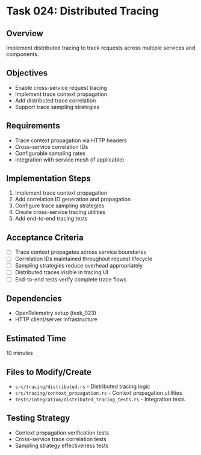 # Task 024: Distributed Tracing

## Overview
Implement distributed tracing to track requests across multiple services and components.

## Objectives
- Enable cross-service request tracing
- Implement trace context propagation
- Add distributed trace correlation
- Support trace sampling strategies

## Requirements
- Trace context propagation via HTTP headers
- Cross-service correlation IDs
- Configurable sampling rates
- Integration with service mesh (if applicable)

## Implementation Steps
1. Implement trace context propagation
2. Add correlation ID generation and propagation
3. Configure trace sampling strategies
4. Create cross-service tracing utilities
5. Add end-to-end tracing tests

## Acceptance Criteria
- [ ] Trace context propagates across service boundaries
- [ ] Correlation IDs maintained throughout request lifecycle
- [ ] Sampling strategies reduce overhead appropriately
- [ ] Distributed traces visible in tracing UI
- [ ] End-to-end tests verify complete trace flows

## Dependencies
- OpenTelemetry setup (task_023)
- HTTP client/server infrastructure

## Estimated Time
10 minutes

## Files to Modify/Create
- `src/tracing/distributed.rs` - Distributed tracing logic
- `src/tracing/context_propagation.rs` - Context propagation utilities
- `tests/integration/distributed_tracing_tests.rs` - Integration tests

## Testing Strategy
- Context propagation verification tests
- Cross-service trace correlation tests
- Sampling strategy effectiveness tests